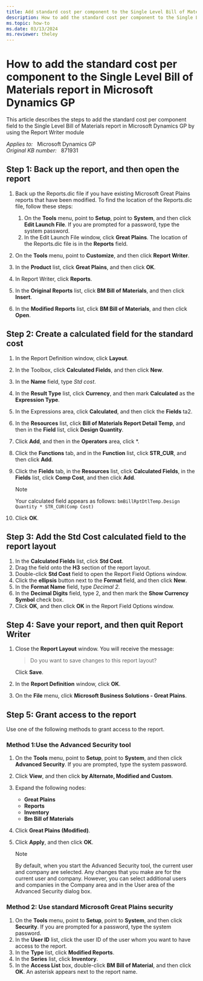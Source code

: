 ```yaml
---
title: Add standard cost per component to the Single Level Bill of Materials report in Microsoft Dynamics GP
description: How to add the standard cost per component to the Single Level Bill of Materials report in Microsoft Dynamics GP.
ms.topic: how-to
ms.date: 03/13/2024
ms.reviewer: theley
---
```

# How to add the standard cost per component to the Single Level Bill of Materials report in Microsoft Dynamics GP

This article describes the steps to add the standard cost per component field to the Single Level Bill of Materials report in Microsoft Dynamics GP by using the Report Writer module

_Applies to:_ &nbsp; Microsoft Dynamics GP  
_Original KB number:_ &nbsp; 871931

## Step 1: Back up the report, and then open the report

1. Back up the Reports.dic file if you have existing Microsoft Great Plains reports that have been modified. To find the location of the Reports.dic file, follow these steps:

    1. On the **Tools** menu, point to **Setup**, point to **System**, and then click **Edit Launch File**. If you are prompted for a password, type the system password.
    2. In the Edit Launch File window, click **Great Plains**. The location of the Reports.dic file is in the **Reports** field.

2. On the **Tools** menu, point to **Customize**, and then click **Report Writer**.
3. In the **Product** list, click **Great Plains**, and then click **OK**.
4. In Report Writer, click **Reports**.
5. In the **Original Reports** list, click **BM Bill of Materials**, and then click **Insert**.
6. In the **Modified Reports** list, click **BM Bill of Materials**, and then click **Open**.

## Step 2: Create a calculated field for the standard cost

1. In the Report Definition window, click **Layout**.
2. In the Toolbox, click **Calculated Fields**, and then click **New**.
3. In the **Name** field, type *Std cost*.
4. In the **Result Type** list, click **Currency**, and then mark **Calculated** as the **Expression Type**.
5. In the Expressions area, click **Calculated**, and then click the **Fields** ta2.
6. In the **Resources** list, click **Bill of Materials Report Detail Temp**, and then in the **Field** list, click **Design Quantity**.
7. Click **Add**, and then in the **Operators** area, click \*.
8. Click the **Functions** tab, and in the **Function** list, click **STR_CUR**, and then click **Add**.
9. Click the **Fields** tab, in the **Resources** list, click **Calculated Fields**, in the **Fields** list, click **Comp Cost**, and then click **Add**.

    > [!NOTE]
    > Your calculated field appears as follows: `bmBillRptDtlTemp.Design Quantity * STR_CUR(Comp Cost)`
10. Click **OK**.

## Step 3: Add the Std Cost calculated field to the report layout

1. In the **Calculated Fields** list, click **Std Cost**.
2. Drag the field onto the **H3** section of the report layout.
3. Double-click **Std Cost** field to open the Report Field Options window.
4. Click the **ellipsis** button next to the **Format** field, and then click **New**.
5. In the **Format Name** field, type *Decimal 2*.
6. In the **Decimal Digits** field, type 2, and then mark the **Show Currency Symbol** check box.
7. Click **OK**, and then click **OK** in the Report Field Options window.

## Step 4: Save your report, and then quit Report Writer

1. Close the **Report Layout** window. You will receive the message:

    > Do you want to save changes to this report layout?

    Click **Save**.
2. In the **Report Definition** window, click **OK**.
3. On the **File** menu, click **Microsoft Business Solutions - Great Plains**.

## Step 5: Grant access to the report

Use one of the following methods to grant access to the report.

### Method 1:Use the Advanced Security tool

1. On the **Tools** menu, point to **Setup**, point to **System**, and then click **Advanced Security**. If you are prompted, type the system password.
2. Click **View**, and then click **by Alternate, Modified and Custom**.
3. Expand the following nodes:

    - **Great Plains**
    - **Reports**
    - **Inventory**
    - **Bm Bill of Materials**

4. Click **Great Plains (Modified)**.
5. Click **Apply**, and then click **OK**.

    > [!NOTE]
    > By default, when you start the Advanced Security tool, the current user and company are selected. Any changes that you make are for the current user and company. However, you can select additional users and companies in the Company area and in the User area of the Advanced Security dialog box.

### Method 2: Use standard Microsoft Great Plains security

1. On the **Tools** menu, point to **Setup**, point to **System**, and then click **Security**. If you are prompted for a password, type the system password.
2. In the **User ID** list, click the user ID of the user whom you want to have access to the report.
3. In the **Type** list, click **Modified Reports**.
4. In the **Series** list, click **Inventory**.
5. In the **Access List** box, double-click **BM Bill of Material**, and then click **OK**. An asterisk appears next to the report name.
